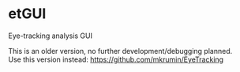 # etGUI
Eye-tracking analysis GUI

This is an older version, no further development/debugging planned.  
Use this version instead: https://github.com/mkrumin/EyeTracking
